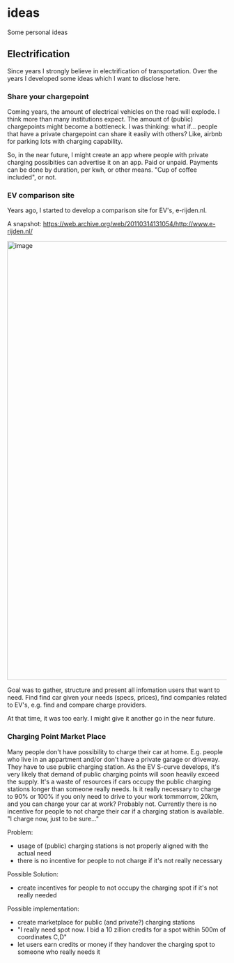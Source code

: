 # ideas
Some personal ideas

## Electrification
Since years I strongly believe in electrification of transportation. Over the years I developed some ideas which I want to disclose here.

### Share your chargepoint
Coming years, the amount of electrical vehicles on the road will explode.
I think more than many institutions expect. The amount of (public) chargepoints might become a bottleneck.
I was thinking: what if... people that have a private chargepoint can share it easily with others?
Like, airbnb for parking lots with charging capability.

So, in the near future, I might create an app where people with private charging possibities can advertise it on an app. 
Paid or unpaid. Payments can be done by duration, per kwh, or other means. "Cup of coffee included", or not.

### EV comparison site
Years ago, I started to develop a comparison site for EV's, e-rijden.nl.

A snapshot:
https://web.archive.org/web/20110314131054/http://www.e-rijden.nl/

<img width="1006" alt="image" src="https://user-images.githubusercontent.com/3089771/166424303-a786e258-ac24-41f8-91fb-27cf25a2eb4c.png">

Goal was to gather, structure and present all infomation users that want to need.
Find find car given your needs (specs, prices), find companies related to EV's, e.g. find and compare charge providers.

At that time, it was too early. I might give it another go in the near future.

### Charging Point Market Place

Many people don't have possibility to charge their car at home. E.g. people who live in an appartment and/or don't have a private garage or driveway. They have to use public charging station. As the EV S-curve develops, it's very likely that demand of public charging points will soon heavily exceed the supply. It's a waste of resources if cars occupy the public charging stations longer than someone really needs. Is it really necessary to charge to 90% or 100% if you only need to drive to your work tommorrow, 20km, and you can charge your car at work? Probably not. Currently there is no incentive for people to not charge their car if a charging station is available. "I charge now, just to be sure..."

Problem:
- usage of (public) charging stations is not properly aligned with the actual need
- there is no incentive for people to not charge if it's not really necessary

Possible Solution:
- create incentives for people to not occupy the charging spot if it's not really needed

Possible implementation:
- create marketplace for public (and private?) charging stations
- "I really need spot now. I bid a 10 zillion credits for a spot within 500m of coordinates C,D"
- let users earn credits or money if they handover the charging spot to someone who really needs it
